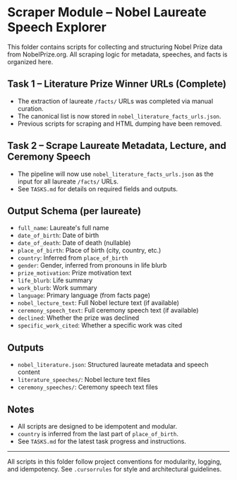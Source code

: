 # Scraper Module – Nobel Laureate Speech Explorer

This folder contains scripts for collecting and structuring Nobel Prize data from NobelPrize.org. All scraping logic for metadata, speeches, and facts is organized here.

## Task 1 – Literature Prize Winner URLs (Complete)
- The extraction of laureate `/facts/` URLs was completed via manual curation.
- The canonical list is now stored in `nobel_literature_facts_urls.json`.
- Previous scripts for scraping and HTML dumping have been removed.

## Task 2 – Scrape Laureate Metadata, Lecture, and Ceremony Speech
- The pipeline will now use `nobel_literature_facts_urls.json` as the input for all laureate `/facts/` URLs.
- See `TASKS.md` for details on required fields and outputs.

## Output Schema (per laureate)
- `full_name`: Laureate's full name
- `date_of_birth`: Date of birth
- `date_of_death`: Date of death (nullable)
- `place_of_birth`: Place of birth (city, country, etc.)
- `country`: Inferred from `place_of_birth`
- `gender`: Gender, inferred from pronouns in life blurb
- `prize_motivation`: Prize motivation text
- `life_blurb`: Life summary
- `work_blurb`: Work summary
- `language`: Primary language (from facts page)
- `nobel_lecture_text`: Full Nobel lecture text (if available)
- `ceremony_speech_text`: Full ceremony speech text (if available)
- `declined`: Whether the prize was declined
- `specific_work_cited`: Whether a specific work was cited

## Outputs
- `nobel_literature.json`: Structured laureate metadata and speech content
- `literature_speeches/`: Nobel lecture text files
- `ceremony_speeches/`: Ceremony speech text files

## Notes
- All scripts are designed to be idempotent and modular.
- `country` is inferred from the last part of `place_of_birth`.
- See `TASKS.md` for the latest task progress and instructions.

---

All scripts in this folder follow project conventions for modularity, logging, and idempotency. See `.cursorrules` for style and architectural guidelines. 